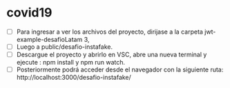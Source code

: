 # covid19


- [ ] Para ingresar a ver los archivos del proyecto, dirijase a la carpeta jwt-example-desafioLatam 3, 
- [ ] Luego a public/desafio-instafake.
- [ ]  Descargue el proyecto y abrirlo en VSC, abre una nueva terminal y ejecute : 
npm install y  npm run watch.
- [ ] Posteriormente podrá acceder desde el navegador con la siguiente ruta: http://localhost:3000/desafio-instafake/

